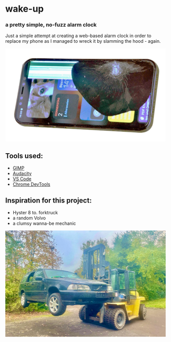 # wake-up

### a pretty simple, no-fuzz alarm clock

Just a simple attempt at creating a web-based alarm clock in order to replace my phone as I managed to wreck it by slamming the hood - again.

![Alt text](display2.png)

## Tools used:

- [GIMP](https://www.gimp.org/)
- [Audacity](https://www.audacityteam.org/)
- [VS Code](https://code.visualstudio.com/download)
- [Chrome DevTools](https://chromium.googlesource.com/chromium/src/+/main/docs/linux/build_instructions.md)

## Inspiration for this project:

- Hyster 8 to. forktruck
- a random Volvo
- a clumsy wanna-be mechanic

![Alt text](image-1.png)
